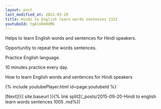 ```yaml
---
layout: post
last_modified_at: 2021-03-29
title: Hindi to English learn words sentences 1322 
youtubeId: tgA1nH494Mk
---
```

 
 
Helps to learn English words and sentences for Hindi speakers.

Opportunitiy to repeat the words sentences. 

Practice English language. 
 
10 minutes practice every day. 
 
How to learn English words and sentences for Hindi speakers 
 
{% include youtubePlayer.html id=page.youtubeId %}
 
 
[Next]({{ site.baseurl }}{% link  split2/_posts/2015-09-20-Hindi to english learn words sentences 1005 .md%})
 
